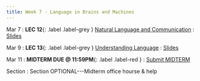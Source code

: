 ```yaml
---
title: Week 7 - Language in Brains and Machines
---
```


Mar 7
: **LEC 12**{: .label .label-grey } [Natural Language and Communication](#)
    : [Slides](https://canvas.harvard.edu/files/14511816/download?download_frd=1)


Mar 9
:  **LEC 13**{: .label .label-grey } [Understanding Language](#)
    : [Slides]()
    
Mar 11
:  **MIDTERM DUE @ 11:59PM**{: .label .label-red }
    : [Submit MIDTERM](https://canvas.harvard.edu/courses/97916/assignments/532853)

Section
: Section OPTIONAL---Midterm office hourse & help

